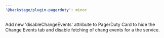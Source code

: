 ```yaml
---
'@backstage/plugin-pagerduty': minor
---
```


Add new 'disableChangeEvents' attribute to PagerDuty Card to hide the Change Events tab and disable fetching of chang events for a the service.
